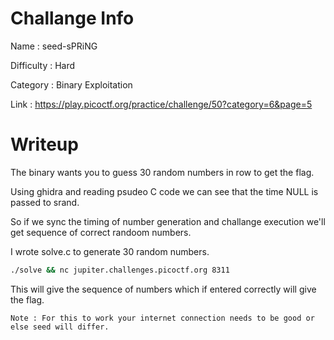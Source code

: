 # Challange Info

Name : seed-sPRiNG

Difficulty : Hard

Category : Binary Exploitation

Link : https://play.picoctf.org/practice/challenge/50?category=6&page=5

# Writeup

The binary wants you to guess 30 random numbers in row to get the flag.

Using ghidra and reading psudeo C code we can see that the time NULL is passed to srand.

So if we sync the timing of number generation and challange execution we'll get sequence of correct randoom numbers.

I wrote solve.c to generate 30 random numbers.

```bash
./solve && nc jupiter.challenges.picoctf.org 8311
```

This will give the sequence of numbers which if entered correctly will give the flag.

`Note : For this to work your internet connection needs to be good or else seed will differ.`
